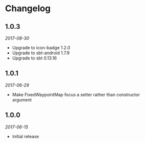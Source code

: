 # Changelog

## 1.0.3

_2017-08-30_

 *  Upgrade to icon-badge 1.2.0
 *  Upgrade to sbt-android 1.7.9
 *  Upgrade to sbt 0.13.16

## 1.0.1

_2017-06-29_

 *  Make FixedWaypointMap focus a setter rather than constructor argument

## 1.0.0

_2017-06-15_

 * Initial release